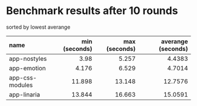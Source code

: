 # Benchmark results after 10 rounds

sorted by lowest averange

| name            | min (seconds) | max (seconds) | averange (seconds) |
| :-------------- | ------------: | ------------: | -----------------: |
| app-nostyles    |          3.98 |         5.257 |             4.4383 |
| app-emotion     |         4.176 |         6.529 |             4.7014 |
| app-css-modules |        11.898 |        13.148 |            12.7576 |
| app-linaria     |        13.844 |        16.663 |            15.0591 |
